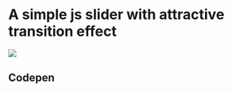 <h1>A simple js slider with attractive transition effect</h1>
<img src="https://github.com/althafabdulraheem/Slider-/assets/109522801/9e772883-df04-4ece-80c7-8c7fc1ab7006"/>

<h2>Codepen</h2>
